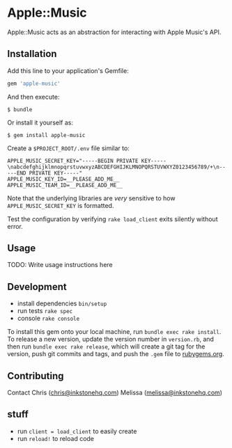 # Apple::Music

Apple::Music acts as an abstraction for interacting with Apple Music's API.

## Installation

Add this line to your application's Gemfile:

```ruby
gem 'apple-music'
```

And then execute:

    $ bundle

Or install it yourself as:

    $ gem install apple-music

Create a `$PROJECT_ROOT/.env` file similar to:

    APPLE_MUSIC_SECRET_KEY="-----BEGIN PRIVATE KEY-----\nabcdefghijklmnopqrstuvwxyzABCDEFGHIJKLMNOPQRSTUVWXYZ0123456789/+\n-----END PRIVATE KEY-----"
    APPLE_MUSIC_KEY_ID=__PLEASE_ADD_ME__
    APPLE_MUSIC_TEAM_ID=__PLEASE_ADD_ME__

Note that the underlying libraries are _very_ sensitive to how `APPLE_MUSIC_SECRET_KEY` is formatted.

Test the configuration by verifying `rake load_client` exits silently without error.

## Usage

TODO: Write usage instructions here

## Development

+ install dependencies `bin/setup`
+ run tests `rake spec`
+ console `rake console`

To install this gem onto your local machine, run `bundle exec rake install`. To release a new version, update the version number in `version.rb`, and then run `bundle exec rake release`, which will create a git tag for the version, push git commits and tags, and push the `.gem` file to [rubygems.org](https://rubygems.org).

## Contributing

Contact Chris (chris@inkstonehq.com)
Melissa (melissa@inkstonehq.com)

## stuff

+ run `client = load_client` to easily create
+ run `reload!` to reload code
